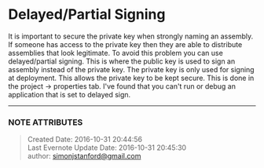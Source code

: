 # Delayed/Partial Signing

It is important to secure the private key when strongly naming an assembly. If
someone has access to the private key then they are able to distribute
assemblies that look legitimate. To avoid this problem you can use
delayed/partial signing. This is where the public key is used to sign an
assembly instead of the private key. The private key is only used for signing
at deployment. This allows the private key to be kept secure. This is done in
the project -> properties tab. I've found that you can't run or debug an
application that is set to delayed sign.


---
### NOTE ATTRIBUTES
>Created Date: 2016-10-31 20:44:56  
>Last Evernote Update Date: 2016-10-31 20:45:30  
>author: simonjstanford@gmail.com  
<!--stackedit_data:
eyJoaXN0b3J5IjpbLTcyMjE3Nzg3OV19
-->